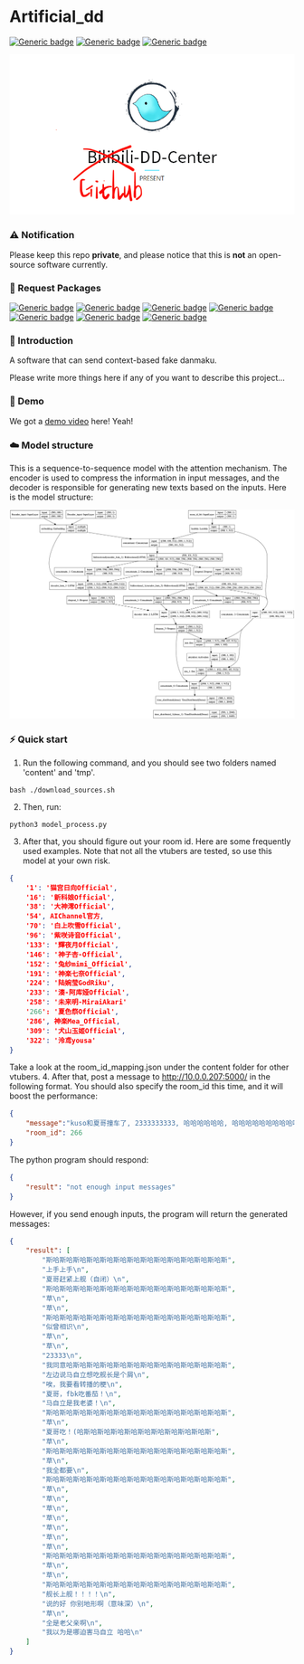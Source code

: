 # Artificial_dd

[![Generic badge](https://img.shields.io/badge/Tensorflow-keras-<COLOR>.svg)](https://shields.io/) 
[![Generic badge](https://img.shields.io/badge/github-dd_center-<COLOR>.svg)](https://shields.io/)
[![Generic badge](https://img.shields.io/badge/Beam-search-<COLOR>.svg)](https://shields.io/)
<p>
    <img src="model_picture/dd_center.png"/>
</p>

### ⚠️ Notification

Please keep this repo **private**, and please notice that this is **not** an open-source software currently. 

### 🌲 Request Packages

[![Generic badge](https://img.shields.io/badge/gdown-<COLOR>.svg)](https://shields.io/)
[![Generic badge](https://img.shields.io/badge/keras-<COLOR>.svg)](https://shields.io/)
[![Generic badge](https://img.shields.io/badge/numpy-<COLOR>.svg)](https://shields.io/)
[![Generic badge](https://img.shields.io/badge/scipy-<COLOR>.svg)](https://shields.io/)
[![Generic badge](https://img.shields.io/badge/tqdm-<COLOR>.svg)](https://shields.io/)
[![Generic badge](https://img.shields.io/badge/jieba-<COLOR>.svg)](https://shields.io/)
[![Generic badge](https://img.shields.io/badge/flask-<COLOR>.svg)](https://shields.io/)

### 📃 Introduction

A software that can send context-based fake danmaku. 

Please write more things here if any of you want to describe this project...

### 🎉 Demo

We got a [demo video](https://pan.baidu.com/s/18Pkr_VAEnXuME-NMG7HMdQ) here! Yeah!

### ☁️ Model structure

This is a sequence-to-sequence model with the attention mechanism. The encoder is used to compress the information in input messages, and the decoder is responsible for generating new texts based on the inputs. Here is the model structure:

<p>
    <img src="model_picture/model.png"/>
</p>

### ⚡️ Quick start

1. Run the following command, and you should see two folders named 'content' and 'tmp'.
```
bash ./download_sources.sh
```
2. Then, run:
```
python3 model_process.py
```
3. After that, you should figure out your room id. Here are some frequently used examples. Note that not all the vtubers are tested, so use this model at your own risk.
```json
{
    '1': '猫宫日向Official',
    '16': '新科娘Official',
    '38': '大神澪Official',
    '54', AIChannel官方,
    '70': '白上吹雪Official',
    '96': '紫咲诗音Official',
    '133': '輝夜月Official',
    '146': '神子杏-Official',
    '152': '兔纱mimi_Official',
    '191': '神楽七奈Official',
    '224': '陆婉莹GodRiku',
    '233': '湊-阿库娅Official',
    '258': '未来明-MiraiAkari'
    '266': '夏色祭Official',
    '286', 神楽Mea_Official,
    '309': '犬山玉姬Official',
    '322': '泠鸢yousa'
}
```
Take a look at the room_id_mapping.json under the content folder for other vtubers.
4. After that, post a message to http://10.0.0.207:5000/ in the following format. You should also specify the room_id this time, and it will boost the performance:
```json
{
    "message":"kuso和夏哥撞车了, 2333333333, 哈哈哈哈哈哈, 哈哈哈哈哈哈哈哈哈哈哈", 
    "room_id": 266
}
```
The python program should respond:
```json
{
    "result": "not enough input messages"
}
```
However, if you send enough inputs, the program will return the generated messages:
```json
{
    "result": [
        "斯哈斯哈斯哈斯哈斯哈斯哈斯哈斯哈斯哈斯哈斯哈斯哈斯哈斯",
        "上手上手\n",
        "夏哥赶紧上舰（自闭）\n",
        "斯哈斯哈斯哈斯哈斯哈斯哈斯哈斯哈斯哈斯哈斯哈斯哈斯哈斯",
        "草\n",
        "草\n",
        "斯哈斯哈斯哈斯哈斯哈斯哈斯哈斯哈斯哈斯哈斯哈斯哈斯哈斯",
        "似曾相识\n",
        "草\n",
        "草\n",
        "23333\n",
        "我同意哈斯哈斯哈斯哈斯哈斯哈斯哈斯哈斯哈斯哈斯哈斯哈斯",
        "左边说马自立想吃舰长是个屑\n",
        "唉，我要看转播的梗\n",
        "夏哥，fbk吃番茄！\n",
        "马自立是我老婆！\n",
        "斯哈斯哈斯哈斯哈斯哈斯哈斯哈斯哈斯哈斯哈斯哈斯哈斯哈斯",
        "草\n",
        "夏哥吃！(哈斯哈斯哈斯哈斯哈斯哈斯哈斯哈斯哈斯哈斯",
        "草\n",
        "斯哈斯哈斯哈斯哈斯哈斯哈斯哈斯哈斯哈斯哈斯哈斯哈斯哈斯",
        "草\n",
        "我全都要\n",
        "斯哈斯哈斯哈斯哈斯哈斯哈斯哈斯哈斯哈斯哈斯哈斯哈斯哈斯",
        "草\n",
        "草\n",
        "草\n",
        "草\n",
        "草\n",
        "草\n",
        "草\n",
        "斯哈斯哈斯哈斯哈斯哈斯哈斯哈斯哈斯哈斯哈斯哈斯哈斯哈斯",
        "草\n",
        "草\n",
        "斯哈斯哈斯哈斯哈斯哈斯哈斯哈斯哈斯哈斯哈斯哈斯哈斯哈斯",
        "舰长上舰！！！！\n",
        "说的好 你别地形啊（意味深）\n",
        "草\n",
        "全是老父亲啊\n",
        "我以为是哪迫害马自立 哈哈\n"
    ]
}
```
